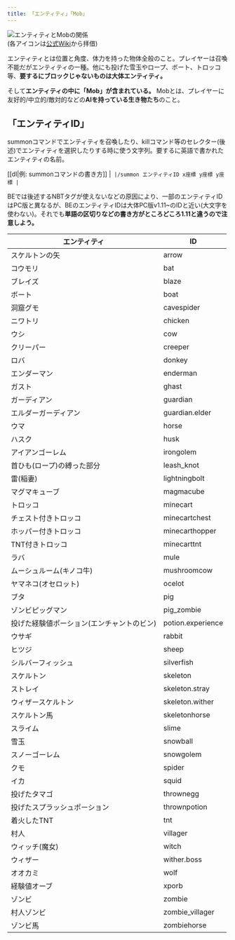 ```yaml
---
title: 「エンティティ」「Mob」
---
```


![エンティティとMobの関係](https://cdn-ak.f.st-hatena.com/images/fotolife/s/sasigume/20210208/20210208103908.png)  
(各アイコンは[公式Wiki](http://minecraft.gamepedia.com/Minecraft_Wiki)から拝借)

エンティティとは位置と角度、体力を持った物体全般のこと。プレイヤーは召喚不能だがエンティティの一種。他にも投げた雪玉やロープ、ボート、トロッコ等、**要するにブロックじゃないものは大体エンティティ。**

そして**エンティティの中に「Mob」が含まれている。** Mobとは、プレイヤーに友好的/中立的/敵対的などの**AIを持っている生き物たち**のこと。

## 「エンティティID」

summonコマンドでエンティティを召喚したり、killコマンド等のセレクター(後述)でエンティティを選択したりする時に使う文字列。要するに英語で書かれたエンティティの名前。

[[dl|例: summonコマンドの書き方]]
|```
|/summon エンティティID x座標 y座標 y座標
|```

BEでは後述するNBTタグが使えないなどの原因により、一部のエンティティIDはPC版と異なるが、BEのエンティティIDは大体PC版v1.11~のIDと近い(大文字を使わない)。それでも**単語の区切りなどの書き方がところどころ1.11と違うので注意しよう。**

|エンティティ|ID|
|---|---|
| スケルトンの矢 | arrow |
| コウモリ | bat |
| ブレイズ | blaze |
| ボート | boat |
| 洞窟グモ | cavespider |
| ニワトリ | chicken |
| ウシ | cow |
| クリーパー | creeper |
| ロバ | donkey |
| エンダーマン | enderman |
| ガスト | ghast |
| ガーディアン | guardian |
| エルダーガーディアン | guardian.elder |
| ウマ | horse |
| ハスク | husk |
| アイアンゴーレム | irongolem |
| 首ひも(ロープ)の縛った部分 | leash_knot |
| 雷(稲妻) | lightningbolt |
| マグマキューブ | magmacube |
| トロッコ | minecart |
| チェスト付きトロッコ | minecartchest |
| ホッパー付きトロッコ | minecarthopper |
| TNT付きトロッコ | minecarttnt |
| ラバ | mule |
| ムーシュルーム(キノコ牛) | mushroomcow |
| ヤマネコ(オセロット) | ocelot |
| ブタ | pig |
| ゾンビピッグマン | pig_zombie |
| 投げた経験値ポーション(エンチャントのビン) | potion.experience |
| ウサギ | rabbit |
| ヒツジ | sheep |
| シルバーフィッシュ | silverfish |
| スケルトン | skeleton |
| ストレイ | skeleton.stray |
| ウィザースケルトン | skeleton.wither |
| スケルトン馬 | skeletonhorse |
| スライム | slime |
| 雪玉 | snowball |
| スノーゴーレム | snowgolem |
| クモ | spider |
| イカ | squid |
| 投げたタマゴ | thrownegg |
| 投げたスプラッシュポーション | thrownpotion |
| 着火したTNT | tnt |
| 村人 | villager |
| ウィッチ(魔女) | witch |
| ウィザー | wither.boss |
| オオカミ | wolf |
| 経験値オーブ | xporb |
| ゾンビ | zombie |
| 村人ゾンビ | zombie_villager |
| ゾンビ馬 | zombiehorse |
